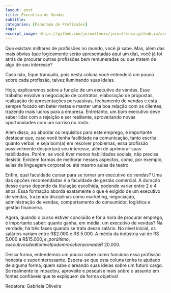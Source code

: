 ```yaml
---
layout: post
title: Executiva de Vendas
subtitle:
categories: [Panorama de Profissões]
tags:
excerpt_image: https://github.com/jornalfenix/jornalfenix.github.io/assets/images/executiva_vendas.jpeg
---
```


Que existam milhares de profissões no mundo, você já sabe. Mas, além das mais óbvias (que logicamente serão apresentadas aqui um dia), você já foi atrás de procurar outras profissões bem remuneradas ou que tratem de algo de seu interesse?

Caso não, fique tranquilo, pois nesta coluna você entenderá um pouco sobre cada profissão, talvez iluminando suas ideias.

Hoje, explicaremos sobre a função de um executivo de vendas. Esse trabalho envolve a negociação de contratos, elaboração de propostas, realização de apresentações persuasivas, fechamento de vendas e está sempre focado em bater metas e manter uma boa relação com os clientes, trazendo mais lucros para a empresa. Entretanto, um bom executivo deve saber lidar com a rejeição e ser resiliente, aproveitando novas oportunidades com um sorriso no rosto.

Além disso, ao abordar os requisitos para este emprego, é importante destacar que, caso você tenha facilidade na comunicação, tanto escrita quanto verbal, e seja bom(a) em resolver problemas, essa profissão possivelmente despertará seu interesse, além de aprimorar suas habilidades. Porém, se você tiver menos habilidades sociais, não precisa desistir. Existem formas de melhorar nesses aspectos, como, por exemplo, aulas de linguagem corporal ou até mesmo aulas de teatro.

Enfim, qual faculdade cursar para se tornar um executivo de vendas? Uma das opções recomendadas é a faculdade de gestão comercial. A duração desse curso depende da titulação escolhida, podendo variar entre 2 e 4 anos. Essa formação aborda exatamente o que é exigido de um executivo de vendas, trazendo disciplinas como marketing, negociação, administração de vendas, comportamento do consumidor, logística e gestão financeira.

Agora, quando o curso estiver concluído e for a hora de procurar emprego, é importante saber: quanto ganha, em média, um executivo de vendas? Na verdade, há três fases quando se trata desse salário. No nível inicial, os salários variam entre R\$$2.000$ e RS 5.000. A média da indústria vai de RS 5.000 a R\$$15.000, e, por último, executivos de alto nível podem receber acima de R$ 20.000.

Dessa forma, entendemos um pouco sobre como funciona essa profissão honesta e superinteressante. Espera-se que esta coluna tenha te ajudado de alguma forma, quem sabe clareando suas ideias sobre um futuro cargo. Se realmente te impactou, aproveite e pesquise mais sobre o assunto em fontes confiáveis que te expliquem de forma objetiva!

Redatora: Gabriela Oliveira

